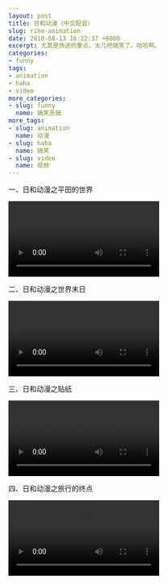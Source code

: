 ```yaml
---
layout: post
title: 日和动漫（中文配音）
slug: rihe-animation
date: 2010-08-13 16:22:37 +0800
excerpt: 尤其是旅途的重点，太几吧搞笑了。哈哈啊。
categories:
- funny
tags:
- animation
- haha
- video
more_categories:
- slug: funny
  name: 搞笑恶搞
more_tags:
- slug: animation
  name: 动漫
- slug: haha
  name: 搞笑
- slug: video
  name: 视频
---
```


一、日和动漫之平田的世界

<video controls="controls">
	<source src="{{ site.path.uploads }}2010/08/13/rihe-animation/pingtians-world.webm" type="video/webm" />
	<source src="{{ site.path.uploads }}2010/08/13/rihe-animation/pingtians-world.mp4" type="video/mp4" />
	Your browser does not support the video tag.
</video>

二、日和动漫之世界末日

<video controls="controls">
	<source src="{{ site.path.uploads }}2010/08/13/rihe-animation/the-end-of-world.webm" type="video/webm" />
	<source src="{{ site.path.uploads }}2010/08/13/rihe-animation/the-end-of-world.mp4" type="video/mp4" />
	Your browser does not support the video tag.
</video>

三、日和动漫之贴纸

<video controls="controls">
	<source src="{{ site.path.uploads }}2010/08/13/rihe-animation/stickers.webm" type="video/webm" />
	<source src="{{ site.path.uploads }}2010/08/13/rihe-animation/stickers.mp4" type="video/mp4" />
	Your browser does not support the video tag.
</video>

四、日和动漫之旅行的终点

<video controls="controls">
	<source src="{{ site.path.uploads }}2010/08/13/rihe-animation/destination-of-travel.webm" type="video/webm" />
	<source src="{{ site.path.uploads }}2010/08/13/rihe-animation/destination-of-travel.mp4" type="video/mp4" />
	Your browser does not support the video tag.
</video>

